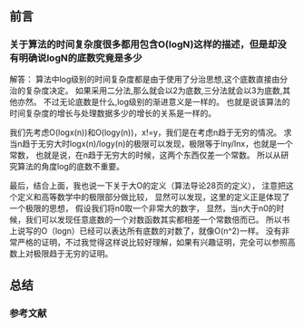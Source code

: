 #

## 前言

### 关于算法的时间复杂度很多都用包含O(logN)这样的描述，但是却没有明确说logN的底数究竟是多少

解答：
算法中log级别的时间复杂度都是由于使用了分治思想,这个底数直接由分治的复杂度决定。
如果采用二分法,那么就会以2为底数,三分法就会以3为底数,其他亦然。
不过无论底数是什么,log级别的渐进意义是一样的。
也就是说该算法的时间复杂度的增长与处理数据多少的增长的关系是一样的。

我们先考虑O(logx(n))和O(logy(n))，x!=y，我们是在考虑n趋于无穷的情况。
求当n趋于无穷大时logx(n)/logy(n)的极限可以发现，极限等于lny/lnx，也就是一个常数，
也就是说，在n趋于无穷大的时候，这两个东西仅差一个常数。
所以从研究算法的角度log的底数不重要。

最后，结合上面，我也说一下关于大O的定义（算法导论28页的定义），
注意把这个定义和高等数学中的极限部分做比较，
显然可以发现，这里的定义正是体现了一个极限的思想，
假设我们将n0取一个非常大的数字，
显然，当n大于n0的时候，我们可以发现任意底数的一个对数函数其实都相差一个常数倍而已。
所以书上说写的O（logn）已经可以表达所有底数的对数了，就像O(n^2)一样。
没有非常严格的证明，不过我觉得这样说比较好理解，如果有兴趣证明，完全可以参照高数上对极限趋于无穷的证明。

## 总结

### 参考文献
